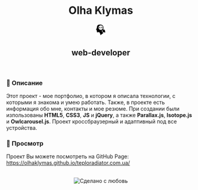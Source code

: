 <div align="center">
  <h1>Olha Klymas</h1>
  <img src="https://github.com/OlhaKlymas/OlhaKlymas.github.io/blob/master/favicon/favicon-32x32.png"
      alt="web-developer" /><h2>web-developer</h2>
</div>

<br> 

### 📜 Описание  
Этот проект - мое портфолио, в котором я описала технологии, с которыми я знакома и умею работать. 
Также, в проекте есть информация обо мне, контакты и мое резюме.
При создании были изпользованы <strong>HTML5</strong>, <strong>CSS3</strong>, <strong>JS</strong> и <strong>jQuery</strong>, а также <strong>Parallax.js</strong>, <strong>Isotope.js</strong> и <strong>Owlcarousel.js</strong>.
Проект кроссбраузерный и адаптивный под все устройства.

### 📸 Просмотр 
Проект Вы можете посмотреть на GitHub Page:<br> 
https://olhaklymas.github.io/teploradiator.com.ua/

<br> 
<div align="center">
    <img src="https://img.shields.io/badge/%D0%A1%D0%B4%D0%B5%D0%BB%D0%B0%D0%BD%D0%BE%20%D1%81-%F0%9F%96%A4-red.svg?longCache=true&style=for-the-badge&colorA=000&colorB=fedcba"
      alt="Сделано с любовь" />
</div>
